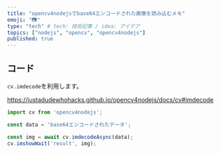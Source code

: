```yaml
---
title: "opencv4nodejsでbase64エンコードされた画像を読み込むメモ"
emoji: "📷"
type: "tech" # tech: 技術記事 / idea: アイデア
topics: ["nodejs", "opencv", "opencv4nodejs"]
published: true
---
```


## コード

`cv.imdecode`を利用します。

https://justadudewhohacks.github.io/opencv4nodejs/docs/cv#imdecode

```javascript
import cv from 'opencv4nodejs';

const data = 'base64エンコードされたデータ';

const img = await cv.imdecodeAsync(data);
cv.imshowWait('result', img); 
```
